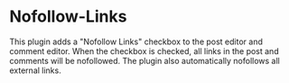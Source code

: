 ﻿# Nofollow-Links
 This plugin adds a "Nofollow Links" checkbox to the post editor and comment editor. When the checkbox is checked, all links in the post and comments will be nofollowed. The plugin also automatically nofollows all external links.
